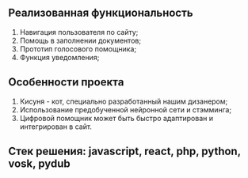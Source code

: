 ## Реализованная функциональность

1. Навигация пользователя по сайту;
2. Помощь в заполнении документов;
3. Прототип голосового помощника;
4. Функция уведомления;

## Особенности проекта

1. Кисуня - кот, специально разработанный нашим дизанером;
2. Использование предобученной нейронной сети и стэмминга;
3. Цифровой помощник может быть быстро адаптирован и интегрирован в сайт.

## Стек решения: javascript, react, php, python, vosk, pydub
